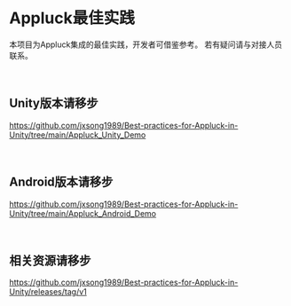 # Appluck最佳实践


本项目为Appluck集成的最佳实践，开发者可借鉴参考。
若有疑问请与对接人员联系。

<br/>

## Unity版本请移步
https://github.com/jxsong1989/Best-practices-for-Appluck-in-Unity/tree/main/Appluck_Unity_Demo

<br/>

## Android版本请移步
https://github.com/jxsong1989/Best-practices-for-Appluck-in-Unity/tree/main/Appluck_Android_Demo

<br/>

## 相关资源请移步
https://github.com/jxsong1989/Best-practices-for-Appluck-in-Unity/releases/tag/v1


